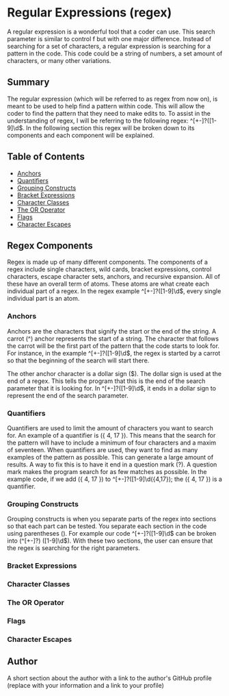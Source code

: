 # Regular Expressions (regex)
 
A regular expression is a wonderful tool that a coder can use. This search parameter is similar to control f but with one major difference. Instead of searching for a set of characters, a regular expression is searching for a pattern in the code. This code could be a string of numbers, a set amount of characters, or many other variations. 

## Summary
 
The regular expression (which will be referred to as regex from now on), is meant to be used to help find a pattern within code. This will allow the coder to find the pattern that they need to make edits to. To assist in the understanding of regex, I will be referring to the following regex: ^[+-]?([1-9]\d$. In the following section this regex will be broken down to its components and each component will be explained.


## Table of Contents

- [Anchors](#anchors)
- [Quantifiers](#quantifiers)
- [Grouping Constructs](#grouping-constructs)
- [Bracket Expressions](#bracket-expressions)
- [Character Classes](#character-classes)
- [The OR Operator](#the-or-operator)
- [Flags](#flags)
- [Character Escapes](#character-escapes)

## Regex Components

Regex is made up of many different components. The components of a regex include single characters, wild cards, bracket expressions, control characters, escape character sets, anchors, and recursive expansion. All of these have an overall term of atoms. These atoms are what create each individual part of a regex. In the regex example ^[+-]?([1-9]\d$, every single individual part is an atom.

### Anchors

Anchors are the characters that signify the start or the end of the string. A carrot (^) anchor represents the start of a string. The character that follows the carrot will be the first part of the pattern that the code starts to look for. For instance, in the example ^[+-]?([1-9]\d$, the regex is started by a carrot so that the beginning of the search will start there.
 
The other anchor character is a dollar sign ($). The dollar sign is used at the end of a regex. This tells the program that this is the end of the search parameter that it is looking for. In ^[+-]?([1-9]\d$, it ends in a dollar sign to represent the end of the search parameter. 

### Quantifiers

Quantifiers are used to limit the amount of characters you want to search for. An example of a quantifier is ({ 4, 17 }). This means that the search for the pattern will have to include a minimum of four characters and a maxim of seventeen. When quantifiers are used, they want to find as many examples of the pattern as possible. This can generate a large amount of results. A way to fix this is to have it end in a question mark (?). A question mark makes the program search for as few matches as possible. In the example code, if we add ({ 4, 17 }) to ^[+-]?([1-9]\d({4,17}); the ({ 4, 17 }) is a quantifier.

### Grouping Constructs

Grouping constructs is when you separate parts of the regex into sections so that each part can be tested. You separate each section in the code using parentheses (). For example our code ^[+-]?([1-9]\d$ can be broken into (^[+-]?) ([1-9]\d$). With these two sections, the user can ensure that the regex is searching for the right parameters.

### Bracket Expressions

### Character Classes

### The OR Operator

### Flags

### Character Escapes

## Author

A short section about the author with a link to the author's GitHub profile (replace with your information and a link to your profile)

